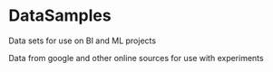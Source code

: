 # DataSamples
Data sets for use on BI and ML projects

Data from google and other online sources for use with experiments
